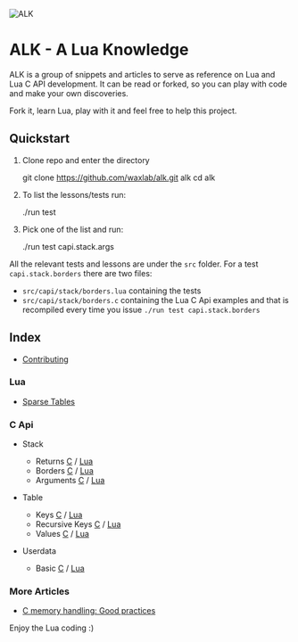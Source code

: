 ![ALK](https://repository-images.githubusercontent.com/544033573/bbb40228-393c-4f5e-ad65-25094ea08674)

# ALK - A Lua Knowledge


ALK is a group of snippets and articles to serve as reference on Lua and Lua C API development. It can be read or forked, so you can play with code and make your own discoveries.

Fork it, learn Lua, play with it and feel free to help this project.

## Quickstart

1. Clone repo and enter the directory

    git clone https://github.com/waxlab/alk.git alk
    cd alk

2. To list the lessons/tests run:

    ./run test

3. Pick one of the list and run:

    ./run test capi.stack.args

All the relevant tests and lessons are under the `src` folder.
For a test `capi.stack.borders` there are two files:
* `src/capi/stack/borders.lua` containing the tests
* `src/capi/stack/borders.c` containing the Lua C Api examples and that is
recompiled every time you issue `./run test capi.stack.borders`


## Index

* [Contributing](contributing.md)

### Lua

* [Sparse Tables](lua/table/sparse.lua)

### C Api

* Stack
  - Returns [C](capi/stack/returns.c) / [Lua](capi/stack/returns.lua)
  - Borders [C](capi/stack/borders.c) / [Lua](capi/stack/borders.lua)
  - Arguments [C](capi/stack/args.c) / [Lua](capi/stack/args.lua)

* Table
  - Keys [C](capi/table/keys.c) / [Lua](capi/table/keys.lua)
  - Recursive Keys [C](capi/table/recurkeys.c) / [Lua](capi/table/recurkeys.lua)
  - Values [C](capi/table/values.c) / [Lua](capi/table/values.lua)

* Userdata
  - Basic [C](capi/userdata/basic.c) / [Lua](capi/userdata/basic.lua)

### More Articles

* [C memory handling: Good practices](more/c-memory.md)


Enjoy the Lua coding :)

